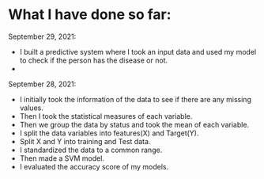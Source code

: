 # What I have done so far:

September 29, 2021:
- I built a predictive system where I took an input data and used my model to check if the person has the disease or not.
- 
 
September 28, 2021:
- I initially took the information of the data to see if there are any missing values.
- Then I took the statistical measures of each variable. 
- Then we group the data by status and took the mean of each variable. 
- I split the data variables into features(X) and Target(Y).
- Split X and Y into training and Test data.
- I standardized the data to a common range.
- Then made a SVM model.
- I evaluated the accuracy score of my models.

